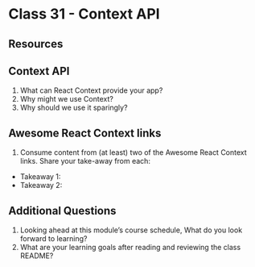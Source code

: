 # Class 31 - Context API

## Resources

## Context API

1. What can React Context provide your app?
2. Why might we use Context?
3. Why should we use it sparingly?

## Awesome React Context links

1. Consume content from (at least) two of the Awesome React Context links. Share your take-away from each:
  - Takeaway 1:
  - Takeaway 2:

## Additional Questions

1. Looking ahead at this module’s course schedule, What do you look forward to learning?
2. What are your learning goals after reading and reviewing the class README?
